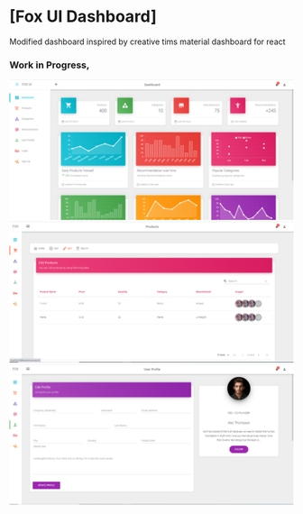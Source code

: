 # [Fox UI Dashboard] 
Modified dashboard inspired by creative tims material dashboard for react

### Work in Progress, 

![alt text](https://github.com/bahroze-dev/fox-ui-dashboard/raw/master/public/ui1.png)
![alt text](https://github.com/bahroze-dev/fox-ui-dashboard/raw/master/public/ui2.png)
![alt text](https://github.com/bahroze-dev/fox-ui-dashboard/raw/master/public/ui3.png)

